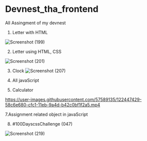# Devnest_tha_frontend
All Assingment of my devnest 

1. Letter with HTML

![Screenshot (199)](https://user-images.githubusercontent.com/57589135/122446468-531cd100-cfc0-11eb-87f3-fdba09cb6ed5.png)


2. Letter using HTML, CSS

 ![Screenshot (201)](https://user-images.githubusercontent.com/57589135/122446859-c292c080-cfc0-11eb-8539-c8e02a417ecc.png)
 
3. Clock
![Screenshot (207)](https://user-images.githubusercontent.com/57589135/122446916-d3433680-cfc0-11eb-88a4-a1c27a4063d6.png)

4. All javaScript

6. Calculator

https://user-images.githubusercontent.com/57589135/122447429-58c6e680-cfc1-11eb-9a4d-b42c0bf1f2a5.mp4



7.Assignment related object in javaScript


8. #100DayscssChallenge (047) 


![Screenshot (219)](https://user-images.githubusercontent.com/57589135/122447989-f0c4d000-cfc1-11eb-8d09-b507f176552f.png)

